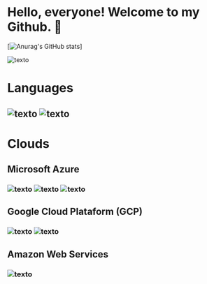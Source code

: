 #                              Hello, everyone! Welcome to my Github. 👋

[![Anurag's GitHub stats](https://github-readme-stats.vercel.app/api?username=alexlourencomattos&show_icons=true&theme=dark)]

![texto](https://img.shields.io/static/v1?label=LinkedIn&message=engalexlourenco&color=blue)
# Languages
## ![texto](https://img.shields.io/static/v1?label=language&message=PYTHON&color=green "language")           ![texto](https://img.shields.io/static/v1?label=language&message=SQL&color=yellow"language")
# Clouds 
## Microsoft Azure
###  ![texto](https://img.shields.io/static/v1?label=MSAzure&message=KUBERNETES&color=black&style=flat-square "Cloud")  ![texto](https://img.shields.io/static/v1?label=MSAzure&message=VIRTUAL_MACHINE&color=black&style=flat-square "Cloud") ![texto](https://img.shields.io/static/v1?label=MSAzure&message=POSTGRES&color=black&style=flat-square "Cloud")
## Google Cloud Plataform (GCP) 
### ![texto](https://img.shields.io/static/v1?label=GCP&message=GOOGLE_STORAGE&color=black&style=flat-square "Cloud")  ![texto](https://img.shields.io/static/v1?label=GCP&message=BIGQUERY&color=black&style=flat-square "Cloud")
## Amazon Web Services
### ![texto](https://img.shields.io/static/v1?label=AWS&message=SAGEMAKER&color=black "Cloud")
<!--
**alexlourencomattos/alexlourencomattos** is a ✨ _special_ ✨ repository because its `README.md` (this file) appears on your GitHub profile.

Here are some ideas to get you started:

- 🔭 I’m currently working on ...
- 🌱 I’m currently learning ...
- 👯 I’m looking to collaborate on ...
- 🤔 I’m looking for help with ...
- 💬 Ask me about ...
- 📫 How to reach me: ...
- 😄 Pronouns: ...
- ⚡ Fun fact: ...
-->

